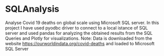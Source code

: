 # SQLAnalysis

Analyse Covid 19 deaths on global scale using Microsoft SQL server. In this project I have used pyodbc driver to connect to a local istance of SQL server and used pandas for analyzing the obtained results from the SQL Queries and Plotly for visualizations.
Note: Data is downloaded from the website https://ourworldindata.org/covid-deaths and loaded to Microsoft SQL Server
